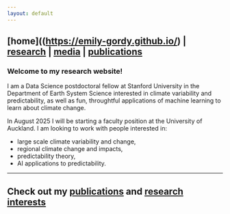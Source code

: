 ```yaml
---
layout: default
---
```


## [home]((https://emily-gordy.github.io/) | [research](https://emily-gordy.github.io/research/) | [media](https://emily-gordy.github.io/media/) | [publications](https://emily-gordy.github.io/publications/)

### Welcome to my research website! 

I am a Data Science postdoctoral fellow at Stanford University in the Department of Earth System Science interested in climate variability and predictability, as well as fun, throughtful applications of machine learning to learn about climate change. 

In August 2025 I will be starting a faculty position at the University of Auckland. I am looking to work with people interested in:
* large scale climate variability and change,
* regional climate change and impacts,
* predictability theory,
* AI applications to predictability.

---

## Check out my [publications](https://emily-gordy.github.io/publications/) and [research interests](https://emily-gordy.github.io/research/)
